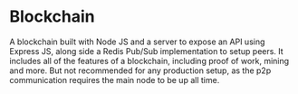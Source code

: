 # Blockchain
A blockchain built with Node JS and a server to expose an API using Express JS, along side a Redis Pub/Sub implementation to setup peers.
It includes all of the features of a blockchain, including proof of work, mining and more.
But not recommended for any production setup, as the p2p communication requires the main node to be up all time.
